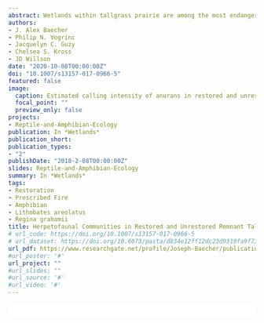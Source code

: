 ```yaml
---
abstract: Wetlands within tallgrass prairie are among the most endangered ecosystems in North America and serve as critical habitat for many sensitive and endemic species. Although loss of these habitats has acutely affected reptiles and amphibians, most prairie restoration initiatives take an ecosystem restoration approach adapted for plant and/or game species, with few focusing particularly on herpetofauna. Limited information exists documenting the population responses of reptiles and amphibians to wetland restoration in tallgrass prairie ecosystems. We used multiple techniques to compare reptile and amphibian communities in recently (2006) restored and unrestored tallgrass prairie and associated wetland habitats at Woolsey Wet Prairie Sanctuary (WWPS), a wetland mitigation site in Northwest Arkansas (USA). We documented 24 reptile and amphibian species and found that Regina grahamii (Graham’s Crayfish Snake) and Lithobates areolatus (Crawfish Frog), both of which are considered species of greatest conservation need in the state, showed preferential use of restored habitat, while common, widespread species did not use restored or unrestored habitat preferentially. Our results demonstrate that restoration of tallgrass prairie and associated wetlands benefits rare and sensitive herpetofauna and highlight two important management considerations--1) promoting ephemeral (fishless) hydrology, and 2) emphasizing terrestrial movement corridors and critical upland habitat.
authors:
- J. Alex Baecher
- Philip N. Vogrinc
- Jacquelyn C. Guzy
- Chelsea S. Kross
- JD Willson
date: "2020-10-08T00:00:00Z"
doi: "10.1007/s13157-017-0966-5"
featured: false
image:
  caption: Estimated calling intensity of anurans in restored and unrestored tallgrass prairie wetlands
  focal_point: ""
  preview_only: false
projects:
- Reptile-and-Amphibian-Ecology
publication: In *Wetlands*
publication_short:
publication_types:
- "2"
publishDate: "2018-2-08T00:00:00Z"
slides: Reptile-and-Amphibian-Ecology
summary: In *Wetlands*
tags:
- Restoration
- Prescribed Fire
- Amphibian 
- Lithobates areolatus
- Regina grahamii
title: Herpetofaunal Communities in Restored and Unrestored Remnant Tallgrass Prairie and Associated Wetlands in Northwest Arkansas, USA
# url_code: https://doi.org/10.1007/s13157-017-0966-5
# url_dataset: https://doi.org/10.6073/pasta/d834e12ff12dc23d9319fa9f73e40306
url_pdf: https://www.researchgate.net/profile/Joseph-Baecher/publication/321152793_Herpetofaunal_Communities_in_Restored_and_Unrestored_Remnant_Tallgrass_Prairie_and_Associated_Wetlands_in_Northwest_Arkansas_USA/links/5aa149c10f7e9badd9a4302b/Herpetofaunal-Communities-in-Restored-and-Unrestored-Remnant-Tallgrass-Prairie-and-Associated-Wetlands-in-Northwest-Arkansas-USA.pdf?_sg%5B0%5D=Y6p2jeHNDv1KC0MW3a-H_hpvxs_r1sNpsLTOTBt_uhHlWkoLAKFVai2v870F1mRIAIIXCieVPgQxEvfjSSeJug.jqj67Tfqey2PF_60cSuigcUhcL0DjPjvFs77bkP0ZONSw8KDM5MJXmw6ar1sdjYOXaGjLuc_3RhgDl91svgtoA&_sg%5B1%5D=jfACHX3X0ynpfAIb4ORIEljhUpVSfCzsWAnRb-182dzIDzWvvu9YDtVL79oR8c_qq86ZBIOiqX9wvtBdnp7mHjAAJ08SMVhTQQKoxJZ7hzYm.jqj67Tfqey2PF_60cSuigcUhcL0DjPjvFs77bkP0ZONSw8KDM5MJXmw6ar1sdjYOXaGjLuc_3RhgDl91svgtoA&_sg%5B2%5D=id6fnUhR7z6bSSgyezUWXL4jt6swRVlFfh87aYHayKwQQByo_RGdUCPkXBEoeRtsFgUOSdoefdZusdU.SosrCMxqrRYaTuBA6Fe95-BVqE8luW0Sv5A2j8iDpYc6pwir4XWiaI-tIvusGIE9dnuPQIZBCut6JV8HBwb-rQ&_iepl=
#url_poster: '#'
url_project: ""
#url_slides: ""
#url_source: '#'
#url_video: '#'
---
```



<html>
  <style>
    section {
        background: white;
        color: black;
        border-radius: 1em;
        padding: 1em;
        left: 50% }
    #inner {
        display: inline-block;
        display: flex;
        align-items: center;
        justify-content: center }
  </style>
  <section>
    <div id="inner">
      <script type='text/javascript' src='https://d1bxh8uas1mnw7.cloudfront.net/assets/embed.js'></script>
        <span style="float:left"; 
          class="__dimensions_badge_embed__" 
          data-doi="10.1007/s13157-017-0966-5" 
          data-hide-zero-citations="true" 
          data-legend="always">
        </span>
      <script async src="https://badge.dimensions.ai/badge.js" charset="utf-8"></script>
        <div  style="float:right"; 
          data-link-target="_blank" 
          data-badge-details="right" 
          data-badge-type="medium-donut"
          data-doi="10.1007/s13157-017-0966-5"   
          data-condensed="true" 
          data-hide-no-mentions="true" 
          class="altmetric-embed">
        </div>
</section>
